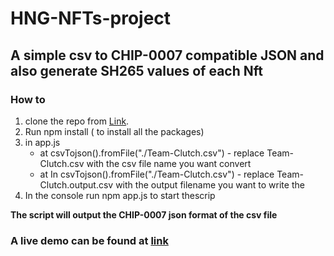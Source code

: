 # HNG-NFTs-project

## A simple csv to CHIP-0007 compatible JSON and also generate SH265 values of each Nft

### How to

1. clone the repo from [Link](https://github.com/ceasar28/HNG-NFTs-project.git).
2. Run npm install ( to install all the packages)
3. in app.js
   - at csvTojson().fromFile("./Team-Clutch.csv") - replace Team-Clutch.csv with the csv file name you want convert
   - at In csvTojson().fromFile("./Team-Clutch.csv") - replace Team-Clutch.output.csv with the output filename you want to write the
4. In the console run npm app.js to start thescrip

**The script will output the CHIP-0007 json format of the csv file**

### A live demo can be found at [link](https://replit.com/@ceasarSkills/HNG-NFTs-project#app.js)
